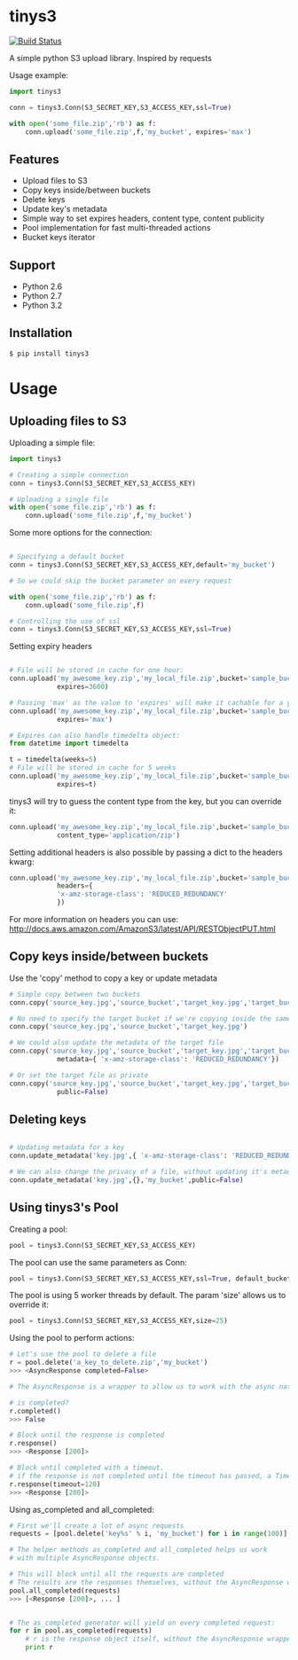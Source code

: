tinys3
======

[![Build Status](https://travis-ci.org/smore-inc/tinys3.png?branch=master)](https://travis-ci.org/smore-inc/tinys3)

A simple python S3 upload library. Inspired by requests

Usage example:

```python
import tinys3

conn = tinys3.Conn(S3_SECRET_KEY,S3_ACCESS_KEY,ssl=True)

with open('some_file.zip','rb') as f:
    conn.upload('some_file.zip',f,'my_bucket', expires='max')

```


Features
--------

* Upload files to S3
* Copy keys inside/between buckets
* Delete keys
* Update key's metadata
* Simple way to set expires headers, content type, content publicity
* Pool implementation for fast multi-threaded actions
* Bucket keys iterator


Support
-------
* Python 2.6
* Python 2.7
* Python 3.2

Installation
------------

```
$ pip install tinys3
```


Usage
=====


Uploading files to S3
---------------------

Uploading a simple file:

```python
import tinys3

# Creating a simple connection
conn = tinys3.Conn(S3_SECRET_KEY,S3_ACCESS_KEY)

# Uploading a single file
with open('some_file.zip','rb') as f:
    conn.upload('some_file.zip',f,'my_bucket')
```

Some more options for the connection:

```python

# Specifying a default bucket
conn = tinys3.Conn(S3_SECRET_KEY,S3_ACCESS_KEY,default='my_bucket')

# So we could skip the bucket parameter on every request

with open('some_file.zip','rb') as f:
    conn.upload('some_file.zip',f)

# Controlling the use of ssl
conn = tinys3.Conn(S3_SECRET_KEY,S3_ACCESS_KEY,ssl=True)
```

Setting expiry headers

```python

# File will be stored in cache for one hour:
conn.upload('my_awesome_key.zip','my_local_file.zip',bucket='sample_bucket',
            expires=3600)

# Passing 'max' as the value to 'expires' will make it cachable for a year
conn.upload('my_awesome_key.zip','my_local_file.zip',bucket='sample_bucket',
            expires='max')

# Expires can also handle timedelta object:
from datetime import timedelta

t = timedelta(weeks=5)
# File will be stored in cache for 5 weeks
conn.upload('my_awesome_key.zip','my_local_file.zip',bucket='sample_bucket',
            expires=t)
```

tinys3 will try to guess the content type from the key, but you can override it:

```python
conn.upload('my_awesome_key.zip','my_local_file.zip',bucket='sample_bucket',
            content_type='application/zip')
```

Setting additional headers is also possible by passing a dict to the headers kwarg:

```python
conn.upload('my_awesome_key.zip','my_local_file.zip',bucket='sample_bucket',
            headers={
            'x-amz-storage-class': 'REDUCED_REDUNDANCY'
            })
```

For more information on headers you can use:
http://docs.aws.amazon.com/AmazonS3/latest/API/RESTObjectPUT.html


Copy keys inside/between buckets
--------------------------------


Use the 'copy' method to copy a key or update metadata

```python
# Simple copy between two buckets
conn.copy('source_key.jpg','source_bucket','target_key.jpg','target_bucket')

# No need to specify the target bucket if we're copying inside the same bucket
conn.copy('source_key.jpg','source_bucket','target_key.jpg')

# We could also update the metadata of the target file
conn.copy('source_key.jpg','source_bucket','target_key.jpg','target_bucket',
            metadata={ 'x-amz-storage-class': 'REDUCED_REDUNDANCY'})

# Or set the target file as private
conn.copy('source_key.jpg','source_bucket','target_key.jpg','target_bucket',
            public=False)

```

Deleting keys
-------------

```python

# Updating metadata for a key
conn.update_metadata('key.jpg',{ 'x-amz-storage-class': 'REDUCED_REDUNDANCY'},'my_bucket')

# We can also change the privacy of a file, without updating it's metadata
conn.update_metadata('key.jpg',{},'my_bucket',public=False)

```

Using tinys3's Pool
-------------------

Creating a pool:

```python
pool = tinys3.Conn(S3_SECRET_KEY,S3_ACCESS_KEY)
```

The pool can use the same parameters as Conn:
```python
pool = tinys3.Conn(S3_SECRET_KEY,S3_ACCESS_KEY,ssl=True, default_bucket='my_bucket')
```

The pool is using 5 worker threads by default. The param 'size' allows us to override it:
```python
pool = tinys3.Conn(S3_SECRET_KEY,S3_ACCESS_KEY,size=25)
```

Using the pool to perform actions:

```python
# Let's use the pool to delete a file
r = pool.delete('a_key_to_delete.zip','my_bucket')
>>> <AsyncResponse completed=False>

# The AsyncResponse is a wrapper to allow us to work with the async nature of the pool

# is completed?
r.completed()
>>> False

# Block until the response is completed
r.response()
>>> <Response [200]>

# Block until completed with a timeout.
# if the response is not completed until the timeout has passed, a TimeoutError will be raised
r.response(timeout=120)
>>> <Response [200]>

```

Using as_completed and all_completed:

```python
# First we'll create a lot of async requests
requests = [pool.delete('key%s' % i, 'my_bucket') for i in range(100)]

# The helper methods as_completed and all_completed helps us work
# with multiple AsyncResponse objects.

# This will block until all the requests are completed
# The results are the responses themselves, without the AsyncResponse wrappers
pool.all_completed(requests)
>>> [<Response [200]>, ... ]


# The as_completed generator will yield on every completed request:
for r in pool.as_completed(requests)
    # r is the response object itself, without the AsyncResponse wrapper
    print r
```

